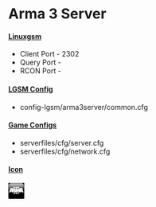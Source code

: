 # Arma 3 Server
#### [Linuxgsm](https://linuxgsm.com/servers/arma3server/)
  * Client Port - 2302
  * Query Port - 
  * RCON Port - 
  
#### [LGSM Config](https://github.com/GameServerManagers/LinuxGSM/blob/master/lgsm/config-default/config-lgsm/arma3server)
  * config-lgsm/arma3server/common.cfg

#### [Game Configs](https://github.com/GameServerManagers/Game-Server-Configs/tree/main/arma3)
  * serverfiles/cfg/server.cfg
  * serverfiles/cfg/network.cfg

#### [Icon](../icons/arma3-icon.png)
![](../icons/arma3-icon.png)